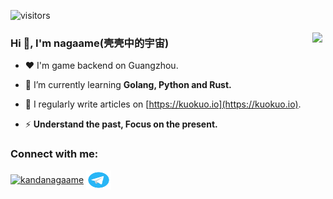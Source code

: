 ![visitors](https://visitor-badge.laobi.icu/badge?page_id=nagaame.nagaame)


<div>
<img style="float:right; margin: 5px;" src="https://github-readme-stats.vercel.app/api/top-langs/?username=nagaame&layout=compact" />

</div>

<div align="left">
<h3>Hi 👋, I'm nagaame(壳壳中的宇宙)</h3>

- ❤️ I'm game backend on Guangzhou. 

- 🌱 I’m currently learning **Golang, Python and Rust.**

- 📝 I regularly write articles on [https://kuokuo.io](https://kuokuo.io).

- ⚡ **Understand the past, Focus on the present.**
</div>


<h3 align="left">Connect with me:</h3>
<p align="left">
<a href="https://twitter.com/kandanagaame" target="blank"><img align="center" src="https://raw.githubusercontent.com/rahuldkjain/github-profile-readme-generator/master/src/images/icons/Social/twitter.svg" alt="kandanagaame" height="30" width="40" /></a>
<a href="https://t.me/sonny_kirby" target="blank"><img align="center" src="https://raw.githubusercontent.com/nagaame/nagaame/master/telegram.svg" alt="telegram" height="30" width="40" /></a>
</p>
